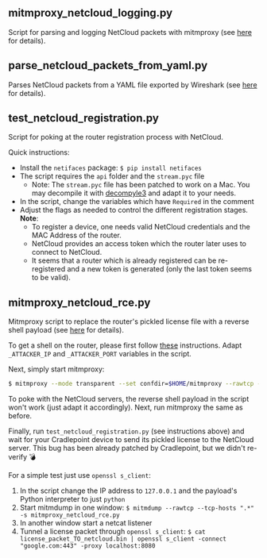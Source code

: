 ## mitmproxy_netcloud_logging.py

Script for parsing and logging NetCloud packets with mitmproxy (see [here](../README.md#mitm-netcloud-traffic-with-mitmproxy) for details).

## parse_netcloud_packets_from_yaml.py

Parses NetCloud packets from a YAML file exported by Wireshark (see [here](../README.md#decrypt-netcloud-traffic-in-wireshark) for details).

## test_netcloud_registration.py

Script for poking at the router registration process with NetCloud.

Quick instructions:

- Install the `netifaces` package: `$ pip install netifaces`
- The script requires the `api` folder and the `stream.pyc` file
  - Note: The `stream.pyc` file has been patched to work on a Mac. You may decompile it with [decompyle3](https://github.com/rocky/python-decompile3) and adapt it to your needs.
- In the script, change the variables which have `Required` in the comment
- Adjust the flags as needed to control the different registration stages. **Note**:
  - To register a device, one needs valid NetCloud credentials and the MAC Address of the router.
  - NetCloud provides an access token which the router later uses to connect to NetCloud.
  - It seems that a router which is already registered can be re-registered and a new token is generated (only the last token seems to be valid).

## mitmproxy_netcloud_rce.py

Mitmproxy script to replace the router's pickled license file with a reverse shell payload (see [here](../README.md##rce) for details).

To get a shell on the router, please first follow [these](../README.md#mitm-netcloud-traffic-with-mitmproxy) instructions. Adapt `_ATTACKER_IP` and `_ATTACKER_PORT` variables in the script.

Next, simply start mitmproxy:

```bash
$ mitmproxy --mode transparent --set confdir=$HOME/mitmproxy --rawtcp --tcp-hosts ".*" -s mitmproxy_netcloud_rce.py
```

To poke with the NetCloud servers, the reverse shell payload in the script won't work (just adapt it accordingly). Next, run mitmproxy the same as before.

Finally, run `test_netcloud_registration.py` (see instructions above) and wait for your Cradlepoint device to send its pickled license to the NetCloud server. This bug has been already patched by Cradlepoint, but we didn't re-verify :bomb:

For a simple test just use `openssl s_client`:

1) In the script change the IP address to `127.0.0.1` and the payload's Python interpreter to just `python`
2) Start mitmdump in one window: `$ mitmdump --rawtcp --tcp-hosts ".*" -s mitmproxy_netcloud_rce.py`
3) In another window start a netcat listener
4) Tunnel a license packet through `openssl s_client`: `$ cat license_packet_TO_netcloud.bin | openssl s_client -connect "google.com:443" -proxy localhost:8080`